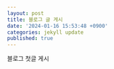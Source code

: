 ```yaml
---
layout: post
title: 블로그 글 게시
date: '2024-01-16 15:53:48 +0900'
categories: jekyll update
published: true
---
```


블로그 첫글 게시
